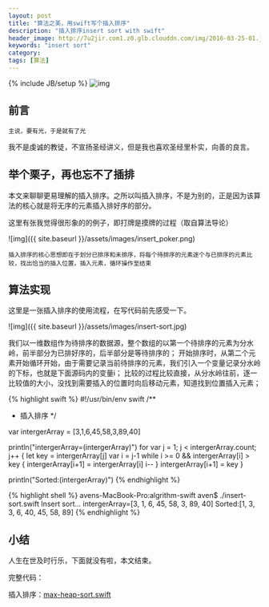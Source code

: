 ```yaml
---
layout: post
title: "算法之美，用swift写个插入排序"
description: "插入排序insert sort with swift"
header_image: http://7u2jir.com1.z0.glb.clouddn.com/img/2016-03-25-01.jpg
keywords: "insert sort"
category: 
tags: [算法]
---
```

{% include JB/setup %}
![img](http://7u2jir.com1.z0.glb.clouddn.com/img/2016-03-25-01.jpg)

## 前言
	
	主说，要有光，于是就有了光

我不是虔诚的教徒，不宣扬圣经讲义，但是我也喜欢圣经里朴实，向善的良言。


## 举个栗子，再也忘不了插排

本文来聊聊更易理解的插入排序。之所以叫插入排序，不是为别的，正是因为该算法的核心就是将无序的元素插入排好序的部分。

这里有张我觉得很形象的的例子，即打牌是摸牌的过程（取自算法导论）

![img]({{ site.baseurl }}/assets/images/insert_poker.png)


	插入排序的核心思想即在于划分已排序和未排序，将每个待排序的元素逐个与已排序的元素比较，找出恰当的插入位置，插入元素，循环操作至结束

## 算法实现

这里是一张插入排序的使用流程，在写代码前先感受一下。

![img]({{ site.baseurl }}/assets/images/insert-sort.jpg)

我们以一维数组作为待排序的数据源，整个数组的以第一个待排序的元素为分水岭，前半部分为已排好序的，后半部分是等待排序的；
开始排序时，从第二个元素开始循环开始，由于需要记录当前待排序的元素，我们引入一个变量记录分水岭的下标，也就是下面源码内的变量i；
比较的过程比较直接，从分水岭往前，逐一比较值的大小，没找到需要插入的位置时向后移动元素，知道找到位置插入元素；

{% highlight swift %}
#!/usr/bin/env swift
/**
* 插入排序
*/

var intergerArray = [3,1,6,45,58,3,89,40]

println("intergerArray=\(intergerArray)")
for var j = 1; j < intergerArray.count; j++ {
    let key = intergerArray[j]
    var i = j-1
    while i >= 0 && intergerArray[i] > key {
        intergerArray[i+1] = intergerArray[i]
        i--
    }
    intergerArray[i+1] = key
}

println("Sorted:\(intergerArray)")
{% endhighlight %}

{% highlight shell %}
avens-MacBook-Pro:algrithm-swift aven$ ./insert-sort.swift 
Insert sort...
intergerArray=[3, 1, 6, 45, 58, 3, 89, 40]
Sorted:[1, 3, 3, 6, 40, 45, 58, 89]
{% endhighlight %}

## 小结
人生在世及时行乐，下面就没有啦，本文结束。

完整代码：

插入排序：[max-heap-sort.swift](https://github.com/avenwu/algorithm-note/blob/master/insert-sort.swift)

